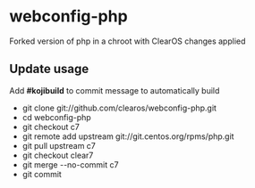 # webconfig-php

Forked version of php in a chroot with ClearOS changes applied

## Update usage
  Add __#kojibuild__ to commit message to automatically build

* git clone git://github.com/clearos/webconfig-php.git
* cd webconfig-php
* git checkout c7
* git remote add upstream git://git.centos.org/rpms/php.git
* git pull upstream c7
* git checkout clear7
* git merge --no-commit c7
* git commit
